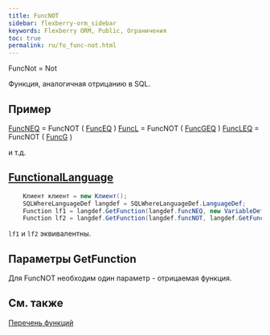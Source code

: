 ```yaml
---
title: FuncNOT
sidebar: flexberry-orm_sidebar
keywords: Flexberry ORM, Public, Ограничения
toc: true
permalink: ru/fo_func-not.html
---
```


FuncNot = Not

Функция, аналогичная отрицанию в SQL.

## Пример

[FuncNEQ](fo_func-neq.html) = FuncNOT ( [FuncEQ](fo_func-eq.html) )
[FuncL](fo_compare-functions.html) = FuncNOT ( [FuncGEQ](fo_compare-functions.html) )
[FuncLEQ](fo_compare-functions.html) = FuncNOT ( [FuncG](fo_compare-functions.html) )

и т.д.

## [FunctionalLanguage](fo_function-list.html)

```csharp    
	Клиент клиент = new Клиент();
	SQLWhereLanguageDef langdef = SQLWhereLanguageDef.LanguageDef;
	Function lf1 = langdef.GetFunction(langdef.funcNEQ, new VariableDef(langdef.GuidType, "Клиент"), клиент.__PrimaryKey);
	Function lf2 = langdef.GetFunction(langdef.funcNOT, langdef.GetFunction(langdef.funcEQ, new VariableDef(langdef.GuidType, "Клиент"), клиент.__PrimaryKey);
```

`lf1` и `lf2` эквивалентны.


## Параметры GetFunction

Для FuncNOT необходим один параметр - отрицаемая функция.

## См. также

[Перечень функций](fo_function-list.html)


